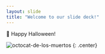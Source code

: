 ```yaml
---
layout: slide
title: "Welcome to our slide deck!"
---
```


🎃 Happy Halloween!

![octocat-de-los-muertos](https://octodex.github.com/images/octocat-de-los-muertos.jpg)
{: .center}
